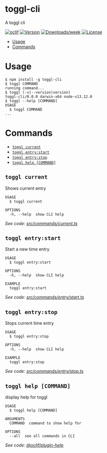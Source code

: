 toggl-cli
=========

A toggl cli

[![oclif](https://img.shields.io/badge/cli-oclif-brightgreen.svg)](https://oclif.io)
[![Version](https://img.shields.io/npm/v/toggl-cli.svg)](https://npmjs.org/package/toggl-cli)
[![Downloads/week](https://img.shields.io/npm/dw/toggl-cli.svg)](https://npmjs.org/package/toggl-cli)
[![License](https://img.shields.io/npm/l/toggl-cli.svg)](https://github.com/mitramejia/https://github.com/mitramejia/toggl-cli/blob/master/package.json)

<!-- toc -->
* [Usage](#usage)
* [Commands](#commands)
<!-- tocstop -->
# Usage
<!-- usage -->
```sh-session
$ npm install -g toggl-cli
$ toggl COMMAND
running command...
$ toggl (-v|--version|version)
toggl-cli/0.0.0 darwin-x64 node-v13.12.0
$ toggl --help [COMMAND]
USAGE
  $ toggl COMMAND
...
```
<!-- usagestop -->
# Commands
<!-- commands -->
* [`toggl current`](#toggl-current)
* [`toggl entry:start`](#toggl-entrystart)
* [`toggl entry:stop`](#toggl-entrystop)
* [`toggl help [COMMAND]`](#toggl-help-command)

## `toggl current`

Shows current entry

```
USAGE
  $ toggl current

OPTIONS
  -h, --help  show CLI help
```

_See code: [src/commands/current.ts](https://github.com/mitramejia/toggl-cli/issues/blob/v0.0.0/src/commands/current.ts)_

## `toggl entry:start`

Start a new time entry

```
USAGE
  $ toggl entry:start

OPTIONS
  -h, --help  show CLI help

EXAMPLE
  toggl entry:start
```

_See code: [src/commands/entry/start.ts](https://github.com/mitramejia/toggl-cli/issues/blob/v0.0.0/src/commands/entry/start.ts)_

## `toggl entry:stop`

Stops current time entry

```
USAGE
  $ toggl entry:stop

OPTIONS
  -h, --help  show CLI help

EXAMPLE
  toggl entry:stop
```

_See code: [src/commands/entry/stop.ts](https://github.com/mitramejia/toggl-cli/issues/blob/v0.0.0/src/commands/entry/stop.ts)_

## `toggl help [COMMAND]`

display help for toggl

```
USAGE
  $ toggl help [COMMAND]

ARGUMENTS
  COMMAND  command to show help for

OPTIONS
  --all  see all commands in CLI
```

_See code: [@oclif/plugin-help](https://github.com/oclif/plugin-help/blob/v3.0.1/src/commands/help.ts)_
<!-- commandsstop -->
